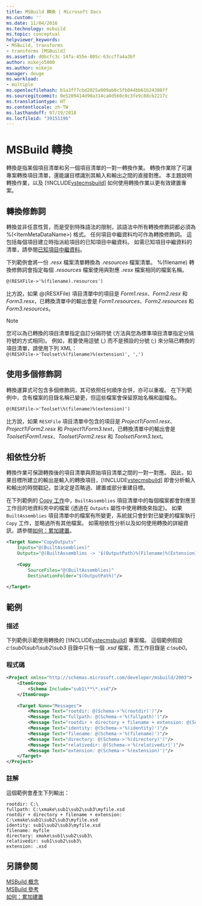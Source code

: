 ```yaml
---
title: MSBuild 轉換 | Microsoft Docs
ms.custom: ''
ms.date: 11/04/2016
ms.technology: msbuild
ms.topic: conceptual
helpviewer_keywords:
- MSBuild, transforms
- transforms [MSBuild]
ms.assetid: d0bcfc3c-14fa-455e-805c-63ccffa4a3bf
author: mikejo5000
ms.author: mikejo
manager: douge
ms.workload:
- multiple
ms.openlocfilehash: b1a3ff7cbd2025a909ab0c5fb044bb61b24388ff
ms.sourcegitcommit: 0e5289414d90a314ca0d560c0c3fe9c88cb2217c
ms.translationtype: HT
ms.contentlocale: zh-TW
ms.lasthandoff: 07/19/2018
ms.locfileid: "39151196"
---
```

# <a name="msbuild-transforms"></a>MSBuild 轉換
轉換是指某個項目清單和另一個項目清單的一對一轉換作業。 轉換作業除了可讓專案轉換項目清單，還能讓目標識別其輸入和輸出之間的直接對應。 本主題說明轉換作業，以及 [!INCLUDE[vstecmsbuild](../extensibility/internals/includes/vstecmsbuild_md.md)] 如何使用轉換作業以更有效建置專案。  
  
## <a name="transform-modifiers"></a>轉換修飾詞  
轉換並非任意性質，而是受到特殊語法的限制，該語法中所有轉換修飾詞都必須為 %(\<ItemMetaDataName>) 格式。 任何項目中繼資料均可作為轉換修飾詞。 這包括每個項目建立時指派給項目的已知項目中繼資料。 如需已知項目中繼資料的清單，請參閱[已知項目中繼資料](../msbuild/msbuild-well-known-item-metadata.md)。  
  
下列範例會將一份 *.resx* 檔案清單轉換為 *.resources* 檔案清單。 %(filename) 轉換修飾詞會指定每個 *.resources* 檔案使用與對應 *.resx* 檔案相同的檔案名稱。  
  
```xml  
@(RESXFile->'%(filename).resources')  
```

比方說，如果 @(RESXFile) 項目清單中的項目是 *Form1.resx*、*Form2.resx* 和 *Form3.resx*，已轉換清單中的輸出會是 *Form1.resources*、*Form2.resources* 和 *Form3.resources*。  

> [!NOTE]
>  您可以為已轉換的項目清單指定自訂分隔符號 (方法與您為標準項目清單指定分隔符號的方式相同)。 例如，若要使用逗號 (,) 而不是預設的分號 (;) 來分隔已轉換的項目清單，請使用下列 XML：  
> `@(RESXFile->'Toolset\%(filename)%(extension)', ',')`
  
## <a name="use-multiple-modifiers"></a>使用多個修飾詞  
 轉換運算式可包含多個修飾詞，其可依照任何順序合併，亦可以重複。 在下列範例中，含有檔案的目錄名稱已變更，但這些檔案會保留原始名稱和副檔名。  
  
```xml  
@(RESXFile->'Toolset\%(filename)%(extension)')  
```  
  
 比方說，如果 `RESXFile` 項目清單中包含的項目是 *Project1\Form1.resx*、*Project1\Form2.resx* 和 *Project1\Form3.text*，已轉換清單中的輸出會是 *Toolset\Form1.resx*、*Toolset\Form2.resx* 和 *Toolset\Form3.text*。  
  
## <a name="dependency-analysis"></a>相依性分析  
 轉換作業可保證轉換後的項目清單與原始項目清單之間的一對一對應。 因此，如果目標所建立的輸出是輸入的轉換項目，[!INCLUDE[vstecmsbuild](../extensibility/internals/includes/vstecmsbuild_md.md)] 即會分析輸入和輸出的時間戳記，並決定是否略過、建置或部分重建目標。  
  
 在下列範例的 [Copy 工作](../msbuild/copy-task.md)中，`BuiltAssemblies` 項目清單中的每個檔案都會對應至工作目的地資料夾中的檔案 (透過在 `Outputs` 屬性中使用轉換來指定)。 如果 `BuiltAssemblies` 項目清單中的檔案有所變更，系統就只會針對已變更的檔案執行 `Copy` 工作，並略過所有其他檔案。 如需相依性分析以及如何使用轉換的詳細資訊，請參閱[如何：累加建置](../msbuild/how-to-build-incrementally.md)。  
  
```xml  
<Target Name="CopyOutputs"  
    Inputs="@(BuiltAssemblies)"  
    Outputs="@(BuiltAssemblies -> '$(OutputPath)%(Filename)%(Extension)')">  
  
    <Copy  
        SourceFiles="@(BuiltAssemblies)"  
        DestinationFolder="$(OutputPath)"/>  
  
</Target>  
```  
  
## <a name="example"></a>範例  
  
### <a name="description"></a>描述  
 下列範例示範使用轉換的 [!INCLUDE[vstecmsbuild](../extensibility/internals/includes/vstecmsbuild_md.md)] 專案檔。 這個範例假設 *c:\sub0\sub1\sub2\sub3* 目錄中只有一個 *.xsd* 檔案，而工作目錄是 *c:\sub0*。  
  
### <a name="code"></a>程式碼  
  
```xml  
<Project xmlns="http://schemas.microsoft.com/developer/msbuild/2003">  
    <ItemGroup>  
        <Schema Include="sub1\**\*.xsd"/>  
    </ItemGroup>  
  
    <Target Name="Messages">  
        <Message Text="rootdir: @(Schema->'%(rootdir)')"/>  
        <Message Text="fullpath: @(Schema->'%(fullpath)')"/>  
        <Message Text="rootdir + directory + filename + extension: @(Schema->'%(rootdir)%(directory)%(filename)%(extension)')"/>  
        <Message Text="identity: @(Schema->'%(identity)')"/>  
        <Message Text="filename: @(Schema->'%(filename)')"/>  
        <Message Text="directory: @(Schema->'%(directory)')"/>  
        <Message Text="relativedir: @(Schema->'%(relativedir)')"/>  
        <Message Text="extension: @(Schema->'%(extension)')"/>  
    </Target>  
</Project>  
```  
  
### <a name="comments"></a>註解  
 這個範例會產生下列輸出：  
  
```  
rootdir: C:\  
fullpath: C:\xmake\sub1\sub2\sub3\myfile.xsd  
rootdir + directory + filename + extension: C:\xmake\sub1\sub2\sub3\myfile.xsd  
identity: sub1\sub2\sub3\myfile.xsd  
filename: myfile  
directory: xmake\sub1\sub2\sub3\  
relativedir: sub1\sub2\sub3\  
extension: .xsd  
```  
  
## <a name="see-also"></a>另請參閱  
 [MSBuild 概念](../msbuild/msbuild-concepts.md)   
 [MSBuild 參考](../msbuild/msbuild-reference.md)   
 [如何：累加建置](../msbuild/how-to-build-incrementally.md)